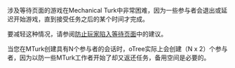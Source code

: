 涉及等待页面的游戏在Mechanical Turk中非常困难，因为一些参与者会退出或延迟开始游戏，直到接受任务之后的某个时间才完成。

要减轻这种情况，请参阅[防止玩家陷入等待页面]()中的建议。

当您在MTurk创建具有N个参与者的会话时，oTree实际上会创建（N x 2）个参与者，因为以防一些MTurk工作者开始了却又返还任务，备用空间是必要的。